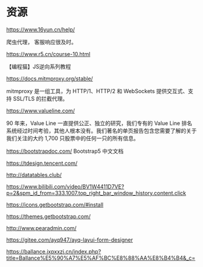 # 资源

https://www.16yun.cn/help/  

爬虫代理， 客服响应很及时。

https://www.r5.cn/course-10.html

【编程猫】JS逆向系列教程

https://docs.mitmproxy.org/stable/

mitmproxy 是一组工具，为 HTTP/1、HTTP/2 和 WebSockets 提供交互式、支持 SSL/TLS 的拦截代理。

https://www.valueline.com/

90 年来，Value Line 一直提供公正、独立的研究，我们专有的 Value Line 排名系统经过时间考验，其他人根本没有。我们著名的单页报告包含您需要了解的关于我们关注的大约 1,700 只股票中的任何一只的所有信息。


https://bootstrapdoc.com/  Bootstrap5 中文文档

https://tdesign.tencent.com/

http://datatables.club/ 

https://www.bilibili.com/video/BV1W4411D7VE?p=2&spm_id_from=333.1007.top_right_bar_window_history.content.click

https://icons.getbootstrap.com/#install

https://themes.getbootstrap.com/

http://www.pearadmin.com/

https://gitee.com/ayq947/ayq-layui-form-designer

https://ballance.jxpxxzj.cn/index.php?title=Ballance%E5%90%A7%E5%AF%BC%E8%88%AA%E8%B4%B4&_c=

